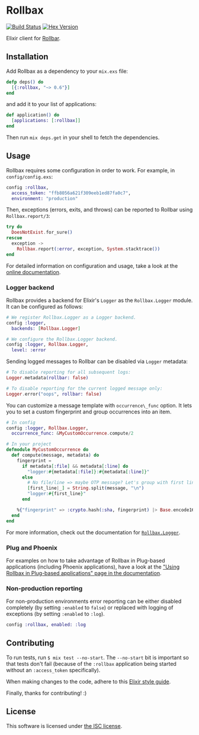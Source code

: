 # Rollbax

[![Build Status](https://travis-ci.org/elixir-addicts/rollbax.svg?branch=master "Build Status")](https://travis-ci.org/elixir-addicts/rollbax)
[![Hex Version](https://img.shields.io/hexpm/v/rollbax.svg "Hex Version")](https://hex.pm/packages/rollbax)

Elixir client for [Rollbar](https://rollbar.com).

## Installation

Add Rollbax as a dependency to your `mix.exs` file:

```elixir
defp deps() do
  [{:rollbax, "~> 0.6"}]
end
```

and add it to your list of applications:

```elixir
def application() do
  [applications: [:rollbax]]
end
```

Then run `mix deps.get` in your shell to fetch the dependencies.

## Usage

Rollbax requires some configuration in order to work. For example, in `config/config.exs`:

```elixir
config :rollbax,
  access_token: "ffb8056a621f309eeb1ed87fa0c7",
  environment: "production"
```

Then, exceptions (errors, exits, and throws) can be reported to Rollbar using `Rollbax.report/3`:

```elixir
try do
  DoesNotExist.for_sure()
rescue
  exception ->
    Rollbax.report(:error, exception, System.stacktrace())
end
```

For detailed information on configuration and usage, take a look at the [online documentation](http://hexdocs.pm/rollbax).

### Logger backend

Rollbax provides a backend for Elixir's `Logger` as the `Rollbax.Logger` module. It can be configured as follows:

```elixir
# We register Rollbax.Logger as a Logger backend.
config :logger,
  backends: [Rollbax.Logger]

# We configure the Rollbax.Logger backend.
config :logger, Rollbax.Logger,
  level: :error
```

Sending logged messages to Rollbar can be disabled via `Logger` metadata:

```elixir
# To disable reporting for all subsequent logs:
Logger.metadata(rollbar: false)

# To disable reporting for the current logged message only:
Logger.error("oops", rollbar: false)
```

You can customize a message template with `occurrence\_func` option.
It lets you to set a custom fingerprint and group occurrences into an item.

```elixir
# In config
config :logger, Rollbax.Logger,
  occurrence_func: &MyCustomOccurrence.compute/2

# In your project
defmodule MyCustomOccurrence do
  def compute(message, metadata) do
    fingerprint =
      if metadata[:file] && metadata[:line] do
        "logger:#{metadata[:file]}:#{metadata[:line]}"
      else
        # No file/line => maybe OTP message? Let's group with first line
        [first_line|_] = String.split(message, "\n")
        "logger:#{first_line}"
      end

    %{"fingerprint" => :crypto.hash(:sha, fingerprint) |> Base.encode16}
  end
end

```

For more information, check out the documentation for [`Rollbax.Logger`](http://hexdocs.pm/rollbax/Rollbax.Logger.html).

### Plug and Phoenix

For examples on how to take advantage of Rollbax in Plug-based applications (including Phoenix applications), have a look at the ["Using Rollbax in Plug-based applications" page in the documentation](http://hexdocs.pm/rollbax/using-rollbax-in-plug-based-applications.html).

### Non-production reporting

For non-production environments error reporting can be either disabled completely (by setting `:enabled` to `false`) or replaced with logging of exceptions (by setting `:enabled` to `:log`).

```elixir
config :rollbax, enabled: :log
```

## Contributing

To run tests, run `$ mix test --no-start`. The `--no-start` bit is important so that tests don't fail (because of the `:rollbax` application being started without an `:access_token` specifically).

When making changes to the code, adhere to this [Elixir style guide](https://github.com/lexmag/elixir-style-guide).

Finally, thanks for contributing! :)

## License

This software is licensed under [the ISC license](LICENSE).

